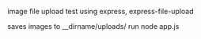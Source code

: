 image file upload test using express, express-file-upload

saves images to __dirname/uploads/
run node app.js

